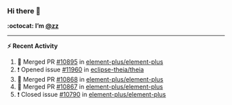 ### Hi there 👋

**:octocat: I’m [@zz](https://github.com/holazz)**

---

**:zap: Recent Activity**

<!--START_SECTION:activity-->
1. 🎉 Merged PR [#10895](https://github.com/element-plus/element-plus/pull/10895) in [element-plus/element-plus](https://github.com/element-plus/element-plus)
2. ❗️ Opened issue [#11960](https://github.com/eclipse-theia/theia/issues/11960) in [eclipse-theia/theia](https://github.com/eclipse-theia/theia)
3. 🎉 Merged PR [#10868](https://github.com/element-plus/element-plus/pull/10868) in [element-plus/element-plus](https://github.com/element-plus/element-plus)
4. 🎉 Merged PR [#10867](https://github.com/element-plus/element-plus/pull/10867) in [element-plus/element-plus](https://github.com/element-plus/element-plus)
5. ❗️ Closed issue [#10790](https://github.com/element-plus/element-plus/issues/10790) in [element-plus/element-plus](https://github.com/element-plus/element-plus)
<!--END_SECTION:activity-->
